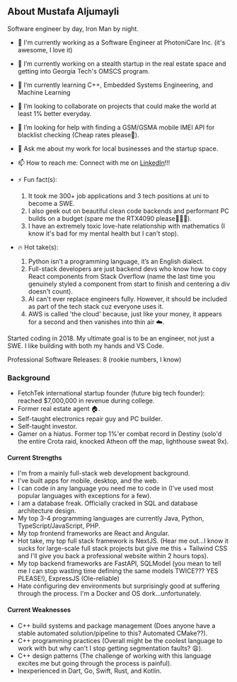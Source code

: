 ## About Mustafa Aljumayli

Software engineer by day, Iron Man by night.

- 💼 I'm currently working as a Software Engineer at PhotoniCare Inc. (it's awesome, I love it)
- 🔭 I’m currently working on a stealth startup in the real estate space and getting into Georgia Tech's OMSCS program.
- 🌱 I’m currently learning C++, Embedded Systems Engineering, and Machine Learning
- 👯 I’m looking to collaborate on projects that could make the world at least 1% better everyday.
- 🤔 I’m looking for help with finding a GSM/GSMA mobile IMEI API for blacklist checking (Cheap rates please🙏).
- 💬 Ask me about my work for local businesses and the startup space.
- 📫 How to reach me: Connect with me on [LinkedIn](https://www.linkedin.com/in/mustafa-aljumayli-0271b71b2/)!!!
  
- ⚡ Fun fact(s):
  1) It took me 300+ job applications and 3 tech positions at uni to become a SWE.
  2) I also geek out on beautiful clean code backends and performant PC builds on a budget (spare me the RTX4090 please🤦🏻‍♂️).
  3) I have an extremely toxic love-hate relationship with mathematics (I know it's bad for my mental health but I can't stop).
 
- 🔥 Hot take(s):
  1) Python isn’t a programming language, it’s an English dialect.
  2) Full-stack developers are just backend devs who know how to copy React components from Stack Overflow
     (name the last time you genuinely styled a component from start to finish and centering a div doesn't count).
  3) AI can't ever replace engineers fully. However, it should be included as part of the tech stack cuz everyone uses it.
  4) AWS is called 'the cloud' because, just like your money, it appears for a second and then vanishes into thin air ☁️.

Started coding in 2018. My ultimate goal is to be an engineer, not just a SWE. I like building with both my hands and VS Code.

Professional Software Releases: 8 (rookie numbers, I know)

### Background

- FetchTek international startup founder (future big tech founder): reached $7,000,000 in revenue during college.
- Former real estate agent 🏠.
- Self-taught electronics repair guy and PC builder.
- Self-taught investor.
- Gamer on a hiatus. Former top 1%'er combat record in Destiny (solo'd the entire Crota raid, knocked Atheon off the map, lighthouse sweat 9x).

#### Current Strengths

- I'm from a mainly full-stack web development background.
- I've built apps for mobile, desktop, and the web.
- I can code in any language you need me to code in (I've used most popular languages with exceptions for a few).
- I am a database freak. Officially cracked in SQL and database architecture design.
- My top 3-4 programming languages are currently Java, Python, TypeScript/JavaScript, PHP.
- My top frontend frameworks are React and Angular.
- Hot take, my top full stack framework is NextJS. (Hear me out...I know it sucks for large-scale full stack projects but
  give me this + Tailwind CSS and I'll give you back a professional website within 2 hours tops).
- My top backend frameworks are FastAPI, SQLModel (you mean to tell me I can stop wasting time defining the same models TWICE??? YES PLEASE!), ExpressJS (Ole-reliable)
- Hate configuring dev environments but surprisingly good at suffering through the process. I'm a Docker and OS dork...unfortunately.

#### Current Weaknesses

- C++ build systems and package management (Does anyone have a stable automated solution/pipeline to this? Automated CMake??).
- C++ programming practices (Overall might be the coolest language to work with but why can't I stop getting segmentation faults? 😩).
- C++ design patterns (The challenge of working with this language excites me but going through the process is painful).
- Inexperienced in Dart, Go, Swift, Rust, and Kotlin.
